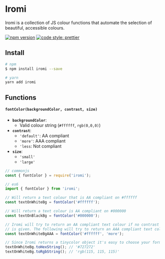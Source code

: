 # Iromi

Iromi is a collection of JS colour functions that automate the selection of beautiful, accessible colours.

[![npm version](https://img.shields.io/npm/v/iromi.svg?style=flat-square)](https://www.npmjs.com/package/iromi)
[![code style: prettier](https://img.shields.io/badge/code_style-prettier-ff69b4.svg?style=flat-square)](https://github.com/prettier/prettier)

## Install

```sh
# npm
$ npm install iromi --save

# yarn
yarn add iromi
```

## Functions

#### `fontColor(backgroundColor, contrast, size)`

* **`backgroundColor`**:
  * Valid colour string (`#ffffff`, `rgb(0,0,0)`)
* **`contrast`**:
  * `'default'`: AA compliant
  * `'more'`: AAA compliant
  * `'less`: Not compliant
* **`size`**:
  * `'small'`
  * `'large'`

```js
// commonjs
const { fontColor } = require('iromi');

// es6
import { fontColor } from 'iromi';

// Will return a text colour that is AA compliant on #ffffff
const textOnWhiteBg = fontColor('#ffffff');

// Will return a text colour is AA compliant on #000000
const textOnBlackBg = fontColor('#000000');

// Iromi will try to return an AA compliant text colour if no contrast argument
// is given. The following will try to return an AAA compliant text colour.
const textOnWhiteBgAAA = fontColor('#ffffff', 'more');

// Since Iromi returns a tinycolor object it's easy to choose your format
textOnWhiteBg.toHexString(); // '#727272'
textOnWhiteBg.toRgbString(); // 'rgb(115, 115, 115)'
```
